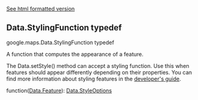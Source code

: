 [See html formatted version](https://huasofoundries.github.io/google-maps-documentation/Data.StylingFunction.html)


Data.StylingFunction typedef
----------------------------

google.maps.Data.StylingFunction typedef

A function that computes the appearance of a feature.

The Data.setStyle() method can accept a styling function. Use this when features should appear differently depending on their properties. You can find more information about styling features in the [developer's guide](https://developers.google.com/maps/documentation/javascript/datalayer#style_geojson_data).

function([Data.Feature](https://github.com/amenadiel/google-maps-documentation/blob/master/docs/Data.Feature.md)): [Data.StyleOptions](https://github.com/amenadiel/google-maps-documentation/blob/master/docs/Data.StyleOptions.md)